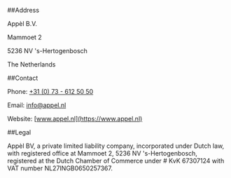 ##Address

Appèl B.V.

Mammoet 2

5236 NV 's-Hertogenbosch

The Netherlands

##Contact

Phone: [+31 (0) 73 - 612 50 50](tel:+31736125050)

Email: [info@appel.nl](mailto:info@appel.nl)

Website: [www.appel.nl](https://www.appel.nl)

##Legal

Appèl BV, a private limited liability company, incorporated under Dutch law, with registered office at Mammoet 2, 5236 NV 's-Hertogenbosch, registered at the Dutch Chamber of Commerce under # KvK 67307124 with VAT number NL27INGB0650257367.
